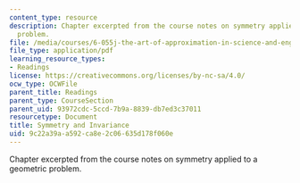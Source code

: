 ```yaml
---
content_type: resource
description: Chapter excerpted from the course notes on symmetry applied to a geometric
  problem.
file: /media/courses/6-055j-the-art-of-approximation-in-science-and-engineering-spring-2008/9c22a39aa592ca8e2c06635d178f060e_feb20b.pdf
file_type: application/pdf
learning_resource_types:
- Readings
license: https://creativecommons.org/licenses/by-nc-sa/4.0/
ocw_type: OCWFile
parent_title: Readings
parent_type: CourseSection
parent_uid: 93972cdc-5ccd-7b9a-8839-db7ed3c37011
resourcetype: Document
title: Symmetry and Invariance
uid: 9c22a39a-a592-ca8e-2c06-635d178f060e
---
```

Chapter excerpted from the course notes on symmetry applied to a geometric problem.
